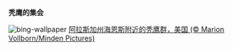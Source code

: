 
**秃鹰的集会**

![bing-wallpaper](https://www.bing.com/th?id=OHR.HainesEagle_ZH-CN1542376030_1920x1080.jpg)
[阿拉斯加州海恩斯附近的秃鹰群，美国 (© Marion Vollborn/Minden Pictures)](https://www.bing.com/search?q=%E5%A5%87%E5%B0%94%E5%8D%A1%E7%89%B9%E7%A7%83%E9%B9%B0%E4%BF%9D%E6%8A%A4%E5%8C%BA&amp;form=hpcapt&amp;mkt=zh-cn)
  